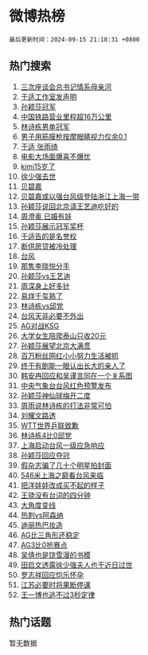 # 微博热榜

`最后更新时间：2024-09-15 21:18:31 +0800`

## 热门搜索

1. [三次座谈会总书记情系母亲河](https://m.weibo.cn/search?containerid=100103type%3D1%26t%3D10%26q%3D%23%E4%B8%89%E6%AC%A1%E5%BA%A7%E8%B0%88%E4%BC%9A%E6%80%BB%E4%B9%A6%E8%AE%B0%E6%83%85%E7%B3%BB%E6%AF%8D%E4%BA%B2%E6%B2%B3%23&stream_entry_id=51&isnewpage=1&extparam=seat%3D1%26q%3D%2523%25E4%25B8%2589%25E6%25AC%25A1%25E5%25BA%25A7%25E8%25B0%2588%25E4%25BC%259A%25E6%2580%25BB%25E4%25B9%25A6%25E8%25AE%25B0%25E6%2583%2585%25E7%25B3%25BB%25E6%25AF%258D%25E4%25BA%25B2%25E6%25B2%25B3%2523%26dgr%3D0%26cate%3D10103%26pos%3D0%26c_type%3D51%26filter_type%3Drealtimehot%26stream_entry_id%3D51%26display_time%3D1726406310%26pre_seqid%3D17264063107119123689202)
1. [于适工作室发声明](https://m.weibo.cn/search?containerid=100103type%3D1%26t%3D10%26q%3D%E4%BA%8E%E9%80%82%E5%B7%A5%E4%BD%9C%E5%AE%A4%E5%8F%91%E5%A3%B0%E6%98%8E&stream_entry_id=31&isnewpage=1&extparam=seat%3D1%26q%3D%25E4%25BA%258E%25E9%2580%2582%25E5%25B7%25A5%25E4%25BD%259C%25E5%25AE%25A4%25E5%258F%2591%25E5%25A3%25B0%25E6%2598%258E%26dgr%3D0%26flag%3D16%26filter_type%3Drealtimehot%26realpos%3D1%26c_type%3D31%26cate%3D5001%26band_rank%3D1%26lcate%3D5001%26pos%3D0%26stream_entry_id%3D31%26display_time%3D1726406310%26pre_seqid%3D17264063107119123689202)
1. [孙颖莎冠军](https://m.weibo.cn/search?containerid=100103type%3D1%26t%3D10%26q%3D%E5%AD%99%E9%A2%96%E8%8E%8E%E5%86%A0%E5%86%9B&stream_entry_id=31&isnewpage=1&extparam=seat%3D1%26q%3D%25E5%25AD%2599%25E9%25A2%2596%25E8%258E%258E%25E5%2586%25A0%25E5%2586%259B%26dgr%3D0%26flag%3D1%26filter_type%3Drealtimehot%26realpos%3D2%26c_type%3D31%26cate%3D5001%26band_rank%3D2%26lcate%3D5001%26pos%3D1%26stream_entry_id%3D31%26display_time%3D1726406310%26pre_seqid%3D17264063107119123689202)
1. [中国铁路营业里程超16万公里](https://m.weibo.cn/search?containerid=100103type%3D1%26t%3D10%26q%3D%23%E4%B8%AD%E5%9B%BD%E9%93%81%E8%B7%AF%E8%90%A5%E4%B8%9A%E9%87%8C%E7%A8%8B%E8%B6%8516%E4%B8%87%E5%85%AC%E9%87%8C%23&stream_entry_id=31&isnewpage=1&extparam=seat%3D1%26q%3D%2523%25E4%25B8%25AD%25E5%259B%25BD%25E9%2593%2581%25E8%25B7%25AF%25E8%2590%25A5%25E4%25B8%259A%25E9%2587%258C%25E7%25A8%258B%25E8%25B6%258516%25E4%25B8%2587%25E5%2585%25AC%25E9%2587%258C%2523%26dgr%3D0%26flag%3D1%26filter_type%3Drealtimehot%26realpos%3D3%26c_type%3D31%26cate%3D5001%26band_rank%3D3%26lcate%3D5001%26pos%3D2%26stream_entry_id%3D31%26display_time%3D1726406310%26pre_seqid%3D17264063107119123689202)
1. [林诗栋男单冠军](https://m.weibo.cn/search?containerid=100103type%3D1%26t%3D10%26q%3D%23%E6%9E%97%E8%AF%97%E6%A0%8B%E7%94%B7%E5%8D%95%E5%86%A0%E5%86%9B%23&stream_entry_id=31&isnewpage=1&extparam=seat%3D1%26q%3D%2523%25E6%259E%2597%25E8%25AF%2597%25E6%25A0%258B%25E7%2594%25B7%25E5%258D%2595%25E5%2586%25A0%25E5%2586%259B%2523%26dgr%3D0%26flag%3D1%26filter_type%3Drealtimehot%26realpos%3D4%26c_type%3D31%26cate%3D5001%26band_rank%3D4%26lcate%3D5001%26pos%3D3%26stream_entry_id%3D31%26display_time%3D1726406310%26pre_seqid%3D17264063107119123689202)
1. [男子用筋膜枪按摩眼睛视力仅余0.1](https://m.weibo.cn/search?containerid=100103type%3D1%26t%3D10%26q%3D%23%E7%94%B7%E5%AD%90%E7%94%A8%E7%AD%8B%E8%86%9C%E6%9E%AA%E6%8C%89%E6%91%A9%E7%9C%BC%E7%9D%9B%E8%A7%86%E5%8A%9B%E4%BB%85%E4%BD%990.1%23&stream_entry_id=31&isnewpage=1&extparam=seat%3D1%26q%3D%2523%25E7%2594%25B7%25E5%25AD%2590%25E7%2594%25A8%25E7%25AD%258B%25E8%2586%259C%25E6%259E%25AA%25E6%258C%2589%25E6%2591%25A9%25E7%259C%25BC%25E7%259D%259B%25E8%25A7%2586%25E5%258A%259B%25E4%25BB%2585%25E4%25BD%25990.1%2523%26dgr%3D0%26flag%3D2%26filter_type%3Drealtimehot%26realpos%3D5%26c_type%3D31%26cate%3D5001%26band_rank%3D5%26lcate%3D5001%26pos%3D4%26stream_entry_id%3D31%26display_time%3D1726406310%26pre_seqid%3D17264063107119123689202)
1. [于适 张雨绮](https://m.weibo.cn/search?containerid=100103type%3D1%26t%3D10%26q%3D%E4%BA%8E%E9%80%82+%E5%BC%A0%E9%9B%A8%E7%BB%AE&stream_entry_id=31&isnewpage=1&extparam=seat%3D1%26q%3D%25E4%25BA%258E%25E9%2580%2582%2520%25E5%25BC%25A0%25E9%259B%25A8%25E7%25BB%25AE%26dgr%3D0%26flag%3D1%26filter_type%3Drealtimehot%26realpos%3D6%26c_type%3D31%26cate%3D5001%26band_rank%3D6%26lcate%3D5001%26pos%3D5%26stream_entry_id%3D31%26display_time%3D1726406310%26pre_seqid%3D17264063107119123689202)
1. [电影大场面爆喜不爆忧](https://m.weibo.cn/search?containerid=100103type%3D1%26t%3D10%26q%3D%23%E7%94%B5%E5%BD%B1%E5%A4%A7%E5%9C%BA%E9%9D%A2%E7%88%86%E5%96%9C%E4%B8%8D%E7%88%86%E5%BF%A7%23&stream_entry_id=31&isnewpage=1&extparam=seat%3D1%26q%3D%2523%25E7%2594%25B5%25E5%25BD%25B1%25E5%25A4%25A7%25E5%259C%25BA%25E9%259D%25A2%25E7%2588%2586%25E5%2596%259C%25E4%25B8%258D%25E7%2588%2586%25E5%25BF%25A7%2523%26dgr%3D0%26adid%3D255415%26filter_type%3Drealtimehot%26c_type%3D31%26is_ad_pos%3D1%26lcate%3D5001%26cate%3D5001%26band_rank%3D7%26pos%3D6%26topic_ad%3D1%26stream_entry_id%3D31%26display_time%3D1726406310%26pre_seqid%3D17264063107119123689202)
1. [kimi15岁了](https://m.weibo.cn/search?containerid=100103type%3D1%26t%3D10%26q%3D%23kimi15%E5%B2%81%E4%BA%86%23&stream_entry_id=31&isnewpage=1&extparam=seat%3D1%26q%3D%2523kimi15%25E5%25B2%2581%25E4%25BA%2586%2523%26dgr%3D0%26flag%3D1%26filter_type%3Drealtimehot%26realpos%3D7%26c_type%3D31%26cate%3D5001%26band_rank%3D7%26lcate%3D5001%26pos%3D7%26stream_entry_id%3D31%26display_time%3D1726406310%26pre_seqid%3D17264063107119123689202)
1. [徐少强去世](https://m.weibo.cn/search?containerid=100103type%3D1%26t%3D10%26q%3D%23%E5%BE%90%E5%B0%91%E5%BC%BA%E5%8E%BB%E4%B8%96%23&stream_entry_id=31&isnewpage=1&extparam=seat%3D1%26q%3D%2523%25E5%25BE%2590%25E5%25B0%2591%25E5%25BC%25BA%25E5%258E%25BB%25E4%25B8%2596%2523%26dgr%3D0%26flag%3D16%26filter_type%3Drealtimehot%26realpos%3D8%26c_type%3D31%26cate%3D5001%26band_rank%3D8%26lcate%3D5001%26pos%3D8%26stream_entry_id%3D31%26display_time%3D1726406310%26pre_seqid%3D17264063107119123689202)
1. [贝碧嘉](https://m.weibo.cn/search?containerid=100103type%3D1%26t%3D10%26q%3D%E8%B4%9D%E7%A2%A7%E5%98%89&stream_entry_id=31&isnewpage=1&extparam=seat%3D1%26q%3D%25E8%25B4%259D%25E7%25A2%25A7%25E5%2598%2589%26dgr%3D0%26flag%3D0%26filter_type%3Drealtimehot%26realpos%3D9%26c_type%3D31%26cate%3D5001%26band_rank%3D9%26lcate%3D5001%26pos%3D9%26stream_entry_id%3D31%26display_time%3D1726406310%26pre_seqid%3D17264063107119123689202)
1. [贝碧嘉或以强台风级登陆浙江上海一带](https://m.weibo.cn/search?containerid=100103type%3D1%26t%3D10%26q%3D%23%E8%B4%9D%E7%A2%A7%E5%98%89%E6%88%96%E4%BB%A5%E5%BC%BA%E5%8F%B0%E9%A3%8E%E7%BA%A7%E7%99%BB%E9%99%86%E6%B5%99%E6%B1%9F%E4%B8%8A%E6%B5%B7%E4%B8%80%E5%B8%A6%23&stream_entry_id=31&isnewpage=1&extparam=seat%3D1%26q%3D%2523%25E8%25B4%259D%25E7%25A2%25A7%25E5%2598%2589%25E6%2588%2596%25E4%25BB%25A5%25E5%25BC%25BA%25E5%258F%25B0%25E9%25A3%258E%25E7%25BA%25A7%25E7%2599%25BB%25E9%2599%2586%25E6%25B5%2599%25E6%25B1%259F%25E4%25B8%258A%25E6%25B5%25B7%25E4%25B8%2580%25E5%25B8%25A6%2523%26dgr%3D0%26flag%3D1%26filter_type%3Drealtimehot%26realpos%3D10%26c_type%3D31%26cate%3D5001%26band_rank%3D10%26lcate%3D5001%26pos%3D10%26stream_entry_id%3D31%26display_time%3D1726406310%26pre_seqid%3D17264063107119123689202)
1. [孙颖莎说回北京请王艺迪吃好的](https://m.weibo.cn/search?containerid=100103type%3D1%26t%3D10%26q%3D%23%E5%AD%99%E9%A2%96%E8%8E%8E%E8%AF%B4%E5%9B%9E%E5%8C%97%E4%BA%AC%E8%AF%B7%E7%8E%8B%E8%89%BA%E8%BF%AA%E5%90%83%E5%A5%BD%E7%9A%84%23&stream_entry_id=31&isnewpage=1&extparam=seat%3D1%26q%3D%2523%25E5%25AD%2599%25E9%25A2%2596%25E8%258E%258E%25E8%25AF%25B4%25E5%259B%259E%25E5%258C%2597%25E4%25BA%25AC%25E8%25AF%25B7%25E7%258E%258B%25E8%2589%25BA%25E8%25BF%25AA%25E5%2590%2583%25E5%25A5%25BD%25E7%259A%2584%2523%26dgr%3D0%26flag%3D1%26filter_type%3Drealtimehot%26realpos%3D11%26c_type%3D31%26cate%3D5001%26band_rank%3D11%26lcate%3D5001%26pos%3D11%26stream_entry_id%3D31%26display_time%3D1726406310%26pre_seqid%3D17264063107119123689202)
1. [周澄奥 已婚有娃](https://m.weibo.cn/search?containerid=100103type%3D1%26t%3D10%26q%3D%E5%91%A8%E6%BE%84%E5%A5%A5+%E5%B7%B2%E5%A9%9A%E6%9C%89%E5%A8%83&stream_entry_id=31&isnewpage=1&extparam=seat%3D1%26q%3D%25E5%2591%25A8%25E6%25BE%2584%25E5%25A5%25A5%2520%25E5%25B7%25B2%25E5%25A9%259A%25E6%259C%2589%25E5%25A8%2583%26dgr%3D0%26flag%3D1%26filter_type%3Drealtimehot%26realpos%3D12%26c_type%3D31%26cate%3D5001%26band_rank%3D12%26lcate%3D5001%26pos%3D12%26stream_entry_id%3D31%26display_time%3D1726406310%26pre_seqid%3D17264063107119123689202)
1. [孙颖莎展示冠军奖杯](https://m.weibo.cn/search?containerid=100103type%3D1%26t%3D10%26q%3D%23%E5%AD%99%E9%A2%96%E8%8E%8E%E5%B1%95%E7%A4%BA%E5%86%A0%E5%86%9B%E5%A5%96%E6%9D%AF%23&stream_entry_id=31&isnewpage=1&extparam=seat%3D1%26q%3D%2523%25E5%25AD%2599%25E9%25A2%2596%25E8%258E%258E%25E5%25B1%2595%25E7%25A4%25BA%25E5%2586%25A0%25E5%2586%259B%25E5%25A5%2596%25E6%259D%25AF%2523%26dgr%3D0%26flag%3D1%26filter_type%3Drealtimehot%26realpos%3D13%26c_type%3D31%26cate%3D5001%26band_rank%3D13%26lcate%3D5001%26pos%3D13%26stream_entry_id%3D31%26display_time%3D1726406310%26pre_seqid%3D17264063107119123689202)
1. [于适告的是名誉权](https://m.weibo.cn/search?containerid=100103type%3D1%26t%3D10%26q%3D%E4%BA%8E%E9%80%82%E5%91%8A%E7%9A%84%E6%98%AF%E5%90%8D%E8%AA%89%E6%9D%83&stream_entry_id=31&isnewpage=1&extparam=seat%3D1%26q%3D%25E4%25BA%258E%25E9%2580%2582%25E5%2591%258A%25E7%259A%2584%25E6%2598%25AF%25E5%2590%258D%25E8%25AA%2589%25E6%259D%2583%26dgr%3D0%26flag%3D0%26filter_type%3Drealtimehot%26realpos%3D14%26c_type%3D31%26cate%3D5001%26band_rank%3D14%26lcate%3D5001%26pos%3D14%26stream_entry_id%3D31%26display_time%3D1726406310%26pre_seqid%3D17264063107119123689202)
1. [断供房贷被冷处理](https://m.weibo.cn/search?containerid=100103type%3D1%26t%3D10%26q%3D%23%E6%96%AD%E4%BE%9B%E6%88%BF%E8%B4%B7%E8%A2%AB%E5%86%B7%E5%A4%84%E7%90%86%23&stream_entry_id=31&isnewpage=1&extparam=seat%3D1%26q%3D%2523%25E6%2596%25AD%25E4%25BE%259B%25E6%2588%25BF%25E8%25B4%25B7%25E8%25A2%25AB%25E5%2586%25B7%25E5%25A4%2584%25E7%2590%2586%2523%26dgr%3D0%26flag%3D0%26filter_type%3Drealtimehot%26realpos%3D15%26c_type%3D31%26cate%3D5001%26band_rank%3D15%26lcate%3D5001%26pos%3D15%26stream_entry_id%3D31%26display_time%3D1726406310%26pre_seqid%3D17264063107119123689202)
1. [台风](https://m.weibo.cn/search?containerid=100103type%3D1%26t%3D10%26q%3D%E5%8F%B0%E9%A3%8E&stream_entry_id=31&isnewpage=1&extparam=seat%3D1%26q%3D%25E5%258F%25B0%25E9%25A3%258E%26dgr%3D0%26flag%3D0%26filter_type%3Drealtimehot%26realpos%3D16%26c_type%3D31%26cate%3D5001%26band_rank%3D16%26lcate%3D5001%26pos%3D16%26stream_entry_id%3D31%26display_time%3D1726406310%26pre_seqid%3D17264063107119123689202)
1. [那隽李晓悦分手](https://m.weibo.cn/search?containerid=100103type%3D1%26t%3D10%26q%3D%23%E9%82%A3%E9%9A%BD%E6%9D%8E%E6%99%93%E6%82%A6%E5%88%86%E6%89%8B%23&stream_entry_id=31&isnewpage=1&extparam=seat%3D1%26q%3D%2523%25E9%2582%25A3%25E9%259A%25BD%25E6%259D%258E%25E6%2599%2593%25E6%2582%25A6%25E5%2588%2586%25E6%2589%258B%2523%26dgr%3D0%26flag%3D1%26filter_type%3Drealtimehot%26realpos%3D17%26c_type%3D31%26cate%3D5001%26band_rank%3D17%26lcate%3D5001%26pos%3D17%26stream_entry_id%3D31%26display_time%3D1726406310%26pre_seqid%3D17264063107119123689202)
1. [孙颖莎vs王艺迪](https://m.weibo.cn/search?containerid=100103type%3D1%26t%3D10%26q%3D%23%E5%AD%99%E9%A2%96%E8%8E%8Evs%E7%8E%8B%E8%89%BA%E8%BF%AA%23&stream_entry_id=31&isnewpage=1&extparam=seat%3D1%26q%3D%2523%25E5%25AD%2599%25E9%25A2%2596%25E8%258E%258Evs%25E7%258E%258B%25E8%2589%25BA%25E8%25BF%25AA%2523%26dgr%3D0%26flag%3D0%26filter_type%3Drealtimehot%26realpos%3D18%26c_type%3D31%26cate%3D5001%26band_rank%3D18%26lcate%3D5001%26pos%3D18%26stream_entry_id%3D31%26display_time%3D1726406310%26pre_seqid%3D17264063107119123689202)
1. [周深身上好多针](https://m.weibo.cn/search?containerid=100103type%3D1%26t%3D10%26q%3D%E5%91%A8%E6%B7%B1%E8%BA%AB%E4%B8%8A%E5%A5%BD%E5%A4%9A%E9%92%88&stream_entry_id=31&isnewpage=1&extparam=seat%3D1%26q%3D%25E5%2591%25A8%25E6%25B7%25B1%25E8%25BA%25AB%25E4%25B8%258A%25E5%25A5%25BD%25E5%25A4%259A%25E9%2592%2588%26dgr%3D0%26flag%3D1%26filter_type%3Drealtimehot%26realpos%3D19%26c_type%3D31%26cate%3D5001%26band_rank%3D19%26lcate%3D5001%26pos%3D19%26stream_entry_id%3D31%26display_time%3D1726406310%26pre_seqid%3D17264063107119123689202)
1. [易烊千玺熟了](https://m.weibo.cn/search?containerid=100103type%3D1%26t%3D10%26q%3D%E6%98%93%E7%83%8A%E5%8D%83%E7%8E%BA%E7%86%9F%E4%BA%86&stream_entry_id=31&isnewpage=1&extparam=seat%3D1%26q%3D%25E6%2598%2593%25E7%2583%258A%25E5%258D%2583%25E7%258E%25BA%25E7%2586%259F%25E4%25BA%2586%26dgr%3D0%26flag%3D1%26filter_type%3Drealtimehot%26realpos%3D20%26c_type%3D31%26cate%3D5001%26band_rank%3D20%26lcate%3D5001%26pos%3D20%26stream_entry_id%3D31%26display_time%3D1726406310%26pre_seqid%3D17264063107119123689202)
1. [林诗栋vs邱党](https://m.weibo.cn/search?containerid=100103type%3D1%26t%3D10%26q%3D%23%E6%9E%97%E8%AF%97%E6%A0%8Bvs%E9%82%B1%E5%85%9A%23&stream_entry_id=31&isnewpage=1&extparam=seat%3D1%26q%3D%2523%25E6%259E%2597%25E8%25AF%2597%25E6%25A0%258Bvs%25E9%2582%25B1%25E5%2585%259A%2523%26dgr%3D0%26flag%3D2%26filter_type%3Drealtimehot%26realpos%3D21%26c_type%3D31%26cate%3D5001%26band_rank%3D21%26lcate%3D5001%26pos%3D21%26stream_entry_id%3D31%26display_time%3D1726406310%26pre_seqid%3D17264063107119123689202)
1. [台风天非必要不外出](https://m.weibo.cn/search?containerid=100103type%3D1%26t%3D10%26q%3D%23%E5%8F%B0%E9%A3%8E%E5%A4%A9%E9%9D%9E%E5%BF%85%E8%A6%81%E4%B8%8D%E5%A4%96%E5%87%BA%23&stream_entry_id=31&isnewpage=1&extparam=seat%3D1%26q%3D%2523%25E5%258F%25B0%25E9%25A3%258E%25E5%25A4%25A9%25E9%259D%259E%25E5%25BF%2585%25E8%25A6%2581%25E4%25B8%258D%25E5%25A4%2596%25E5%2587%25BA%2523%26dgr%3D0%26flag%3D0%26filter_type%3Drealtimehot%26realpos%3D22%26c_type%3D31%26cate%3D5001%26band_rank%3D22%26lcate%3D5001%26pos%3D22%26stream_entry_id%3D31%26display_time%3D1726406310%26pre_seqid%3D17264063107119123689202)
1. [AG对战KSG](https://m.weibo.cn/search?containerid=100103type%3D1%26t%3D10%26q%3D%23AG%E5%AF%B9%E6%88%98KSG%23&stream_entry_id=31&isnewpage=1&extparam=seat%3D1%26q%3D%2523AG%25E5%25AF%25B9%25E6%2588%2598KSG%2523%26dgr%3D0%26flag%3D0%26filter_type%3Drealtimehot%26realpos%3D23%26c_type%3D31%26cate%3D5001%26band_rank%3D23%26lcate%3D5001%26pos%3D23%26stream_entry_id%3D31%26display_time%3D1726406310%26pre_seqid%3D17264063107119123689202)
1. [大学女生陪爬泰山只收20元](https://m.weibo.cn/search?containerid=100103type%3D1%26t%3D10%26q%3D%23%E5%A4%A7%E5%AD%A6%E5%A5%B3%E7%94%9F%E9%99%AA%E7%88%AC%E6%B3%B0%E5%B1%B1%E5%8F%AA%E6%94%B620%E5%85%83%23&stream_entry_id=31&isnewpage=1&extparam=seat%3D1%26q%3D%2523%25E5%25A4%25A7%25E5%25AD%25A6%25E5%25A5%25B3%25E7%2594%259F%25E9%2599%25AA%25E7%2588%25AC%25E6%25B3%25B0%25E5%25B1%25B1%25E5%258F%25AA%25E6%2594%25B620%25E5%2585%2583%2523%26dgr%3D0%26flag%3D0%26filter_type%3Drealtimehot%26realpos%3D24%26c_type%3D31%26cate%3D5001%26band_rank%3D24%26lcate%3D5001%26pos%3D24%26stream_entry_id%3D31%26display_time%3D1726406310%26pre_seqid%3D17264063107119123689202)
1. [孙颖莎展望北京大满贯](https://m.weibo.cn/search?containerid=100103type%3D1%26t%3D10%26q%3D%23%E5%AD%99%E9%A2%96%E8%8E%8E%E5%B1%95%E6%9C%9B%E5%8C%97%E4%BA%AC%E5%A4%A7%E6%BB%A1%E8%B4%AF%23&stream_entry_id=31&isnewpage=1&extparam=seat%3D1%26q%3D%2523%25E5%25AD%2599%25E9%25A2%2596%25E8%258E%258E%25E5%25B1%2595%25E6%259C%259B%25E5%258C%2597%25E4%25BA%25AC%25E5%25A4%25A7%25E6%25BB%25A1%25E8%25B4%25AF%2523%26dgr%3D0%26flag%3D1%26filter_type%3Drealtimehot%26realpos%3D25%26c_type%3D31%26cate%3D5001%26band_rank%3D25%26lcate%3D5001%26pos%3D25%26stream_entry_id%3D31%26display_time%3D1726406310%26pre_seqid%3D17264063107119123689202)
1. [百万粉丝网红小小努力生活被抓](https://m.weibo.cn/search?containerid=100103type%3D1%26t%3D10%26q%3D%23%E7%99%BE%E4%B8%87%E7%B2%89%E4%B8%9D%E7%BD%91%E7%BA%A2%E5%B0%8F%E5%B0%8F%E5%8A%AA%E5%8A%9B%E7%94%9F%E6%B4%BB%E8%A2%AB%E6%8A%93%23&stream_entry_id=31&isnewpage=1&extparam=seat%3D1%26q%3D%2523%25E7%2599%25BE%25E4%25B8%2587%25E7%25B2%2589%25E4%25B8%259D%25E7%25BD%2591%25E7%25BA%25A2%25E5%25B0%258F%25E5%25B0%258F%25E5%258A%25AA%25E5%258A%259B%25E7%2594%259F%25E6%25B4%25BB%25E8%25A2%25AB%25E6%258A%2593%2523%26dgr%3D0%26flag%3D0%26filter_type%3Drealtimehot%26realpos%3D26%26c_type%3D31%26cate%3D5001%26band_rank%3D26%26lcate%3D5001%26pos%3D26%26stream_entry_id%3D31%26display_time%3D1726406310%26pre_seqid%3D17264063107119123689202)
1. [终于有剧能一眼认出长大的亲人了](https://m.weibo.cn/search?containerid=100103type%3D1%26t%3D10%26q%3D%E7%BB%88%E4%BA%8E%E6%9C%89%E5%89%A7%E8%83%BD%E4%B8%80%E7%9C%BC%E8%AE%A4%E5%87%BA%E9%95%BF%E5%A4%A7%E7%9A%84%E4%BA%B2%E4%BA%BA%E4%BA%86&stream_entry_id=31&isnewpage=1&extparam=seat%3D1%26q%3D%25E7%25BB%2588%25E4%25BA%258E%25E6%259C%2589%25E5%2589%25A7%25E8%2583%25BD%25E4%25B8%2580%25E7%259C%25BC%25E8%25AE%25A4%25E5%2587%25BA%25E9%2595%25BF%25E5%25A4%25A7%25E7%259A%2584%25E4%25BA%25B2%25E4%25BA%25BA%25E4%25BA%2586%26dgr%3D0%26flag%3D1%26filter_type%3Drealtimehot%26realpos%3D27%26c_type%3D31%26cate%3D5001%26band_rank%3D27%26lcate%3D5001%26pos%3D27%26stream_entry_id%3D31%26display_time%3D1726406310%26pre_seqid%3D17264063107119123689202)
1. [韩安冉回应和吴谨言同在一个关系图](https://m.weibo.cn/search?containerid=100103type%3D1%26t%3D10%26q%3D%23%E9%9F%A9%E5%AE%89%E5%86%89%E5%9B%9E%E5%BA%94%E5%92%8C%E5%90%B4%E8%B0%A8%E8%A8%80%E5%90%8C%E5%9C%A8%E4%B8%80%E4%B8%AA%E5%85%B3%E7%B3%BB%E5%9B%BE%23&stream_entry_id=31&isnewpage=1&extparam=seat%3D1%26q%3D%2523%25E9%259F%25A9%25E5%25AE%2589%25E5%2586%2589%25E5%259B%259E%25E5%25BA%2594%25E5%2592%258C%25E5%2590%25B4%25E8%25B0%25A8%25E8%25A8%2580%25E5%2590%258C%25E5%259C%25A8%25E4%25B8%2580%25E4%25B8%25AA%25E5%2585%25B3%25E7%25B3%25BB%25E5%259B%25BE%2523%26dgr%3D0%26flag%3D0%26filter_type%3Drealtimehot%26realpos%3D28%26c_type%3D31%26cate%3D5001%26band_rank%3D28%26lcate%3D5001%26pos%3D28%26stream_entry_id%3D31%26display_time%3D1726406310%26pre_seqid%3D17264063107119123689202)
1. [中央气象台台风红色预警发布](https://m.weibo.cn/search?containerid=100103type%3D1%26t%3D10%26q%3D%23%E4%B8%AD%E5%A4%AE%E6%B0%94%E8%B1%A1%E5%8F%B0%E5%8F%B0%E9%A3%8E%E7%BA%A2%E8%89%B2%E9%A2%84%E8%AD%A6%E5%8F%91%E5%B8%83%23&stream_entry_id=31&isnewpage=1&extparam=seat%3D1%26q%3D%2523%25E4%25B8%25AD%25E5%25A4%25AE%25E6%25B0%2594%25E8%25B1%25A1%25E5%258F%25B0%25E5%258F%25B0%25E9%25A3%258E%25E7%25BA%25A2%25E8%2589%25B2%25E9%25A2%2584%25E8%25AD%25A6%25E5%258F%2591%25E5%25B8%2583%2523%26dgr%3D0%26flag%3D0%26filter_type%3Drealtimehot%26realpos%3D29%26c_type%3D31%26cate%3D5001%26band_rank%3D29%26lcate%3D5001%26pos%3D29%26stream_entry_id%3D31%26display_time%3D1726406310%26pre_seqid%3D17264063107119123689202)
1. [孙颖莎神仙球梅开二度](https://m.weibo.cn/search?containerid=100103type%3D1%26t%3D10%26q%3D%23%E5%AD%99%E9%A2%96%E8%8E%8E%E7%A5%9E%E4%BB%99%E7%90%83%E6%A2%85%E5%BC%80%E4%BA%8C%E5%BA%A6%23&stream_entry_id=31&isnewpage=1&extparam=seat%3D1%26q%3D%2523%25E5%25AD%2599%25E9%25A2%2596%25E8%258E%258E%25E7%25A5%259E%25E4%25BB%2599%25E7%2590%2583%25E6%25A2%2585%25E5%25BC%2580%25E4%25BA%258C%25E5%25BA%25A6%2523%26dgr%3D0%26flag%3D1%26filter_type%3Drealtimehot%26realpos%3D30%26c_type%3D31%26cate%3D5001%26band_rank%3D30%26lcate%3D5001%26pos%3D30%26stream_entry_id%3D31%26display_time%3D1726406310%26pre_seqid%3D17264063107119123689202)
1. [周雨说林诗栋的打法非常可怕](https://m.weibo.cn/search?containerid=100103type%3D1%26t%3D10%26q%3D%23%E5%91%A8%E9%9B%A8%E8%AF%B4%E6%9E%97%E8%AF%97%E6%A0%8B%E7%9A%84%E6%89%93%E6%B3%95%E9%9D%9E%E5%B8%B8%E5%8F%AF%E6%80%95%23&stream_entry_id=31&isnewpage=1&extparam=seat%3D1%26q%3D%2523%25E5%2591%25A8%25E9%259B%25A8%25E8%25AF%25B4%25E6%259E%2597%25E8%25AF%2597%25E6%25A0%258B%25E7%259A%2584%25E6%2589%2593%25E6%25B3%2595%25E9%259D%259E%25E5%25B8%25B8%25E5%258F%25AF%25E6%2580%2595%2523%26dgr%3D0%26flag%3D1%26filter_type%3Drealtimehot%26realpos%3D31%26c_type%3D31%26cate%3D5001%26band_rank%3D31%26lcate%3D5001%26pos%3D31%26stream_entry_id%3D31%26display_time%3D1726406310%26pre_seqid%3D17264063107119123689202)
1. [刘耀文路透](https://m.weibo.cn/search?containerid=100103type%3D1%26t%3D10%26q%3D%E5%88%98%E8%80%80%E6%96%87%E8%B7%AF%E9%80%8F&stream_entry_id=31&isnewpage=1&extparam=seat%3D1%26q%3D%25E5%2588%2598%25E8%2580%2580%25E6%2596%2587%25E8%25B7%25AF%25E9%2580%258F%26dgr%3D0%26flag%3D1%26filter_type%3Drealtimehot%26realpos%3D32%26c_type%3D31%26cate%3D5001%26band_rank%3D32%26lcate%3D5001%26pos%3D32%26stream_entry_id%3D31%26display_time%3D1726406310%26pre_seqid%3D17264063107119123689202)
1. [WTT世界乒联致歉](https://m.weibo.cn/search?containerid=100103type%3D1%26t%3D10%26q%3D%23WTT%E4%B8%96%E7%95%8C%E4%B9%92%E8%81%94%E8%87%B4%E6%AD%89%23&stream_entry_id=31&isnewpage=1&extparam=seat%3D1%26q%3D%2523WTT%25E4%25B8%2596%25E7%2595%258C%25E4%25B9%2592%25E8%2581%2594%25E8%2587%25B4%25E6%25AD%2589%2523%26dgr%3D0%26flag%3D0%26filter_type%3Drealtimehot%26realpos%3D33%26c_type%3D31%26cate%3D5001%26band_rank%3D33%26lcate%3D5001%26pos%3D33%26stream_entry_id%3D31%26display_time%3D1726406310%26pre_seqid%3D17264063107119123689202)
1. [林诗栋4比0邱党](https://m.weibo.cn/search?containerid=100103type%3D1%26t%3D10%26q%3D%23%E6%9E%97%E8%AF%97%E6%A0%8B4%E6%AF%940%E9%82%B1%E5%85%9A%23&stream_entry_id=31&isnewpage=1&extparam=seat%3D1%26q%3D%2523%25E6%259E%2597%25E8%25AF%2597%25E6%25A0%258B4%25E6%25AF%25940%25E9%2582%25B1%25E5%2585%259A%2523%26dgr%3D0%26flag%3D1%26filter_type%3Drealtimehot%26realpos%3D34%26c_type%3D31%26cate%3D5001%26band_rank%3D34%26lcate%3D5001%26pos%3D34%26stream_entry_id%3D31%26display_time%3D1726406310%26pre_seqid%3D17264063107119123689202)
1. [上海启动台风一级应急响应](https://m.weibo.cn/search?containerid=100103type%3D1%26t%3D10%26q%3D%23%E4%B8%8A%E6%B5%B7%E5%90%AF%E5%8A%A8%E5%8F%B0%E9%A3%8E%E4%B8%80%E7%BA%A7%E5%BA%94%E6%80%A5%E5%93%8D%E5%BA%94%23&stream_entry_id=31&isnewpage=1&extparam=seat%3D1%26q%3D%2523%25E4%25B8%258A%25E6%25B5%25B7%25E5%2590%25AF%25E5%258A%25A8%25E5%258F%25B0%25E9%25A3%258E%25E4%25B8%2580%25E7%25BA%25A7%25E5%25BA%2594%25E6%2580%25A5%25E5%2593%258D%25E5%25BA%2594%2523%26dgr%3D0%26flag%3D0%26filter_type%3Drealtimehot%26realpos%3D35%26c_type%3D31%26cate%3D5001%26band_rank%3D35%26lcate%3D5001%26pos%3D35%26stream_entry_id%3D31%26display_time%3D1726406310%26pre_seqid%3D17264063107119123689202)
1. [孙颖莎回应夺冠](https://m.weibo.cn/search?containerid=100103type%3D1%26t%3D10%26q%3D%23%E5%AD%99%E9%A2%96%E8%8E%8E%E5%9B%9E%E5%BA%94%E5%A4%BA%E5%86%A0%23&stream_entry_id=31&isnewpage=1&extparam=seat%3D1%26q%3D%2523%25E5%25AD%2599%25E9%25A2%2596%25E8%258E%258E%25E5%259B%259E%25E5%25BA%2594%25E5%25A4%25BA%25E5%2586%25A0%2523%26dgr%3D0%26flag%3D1%26filter_type%3Drealtimehot%26realpos%3D36%26c_type%3D31%26cate%3D5001%26band_rank%3D36%26lcate%3D5001%26pos%3D36%26stream_entry_id%3D31%26display_time%3D1726406310%26pre_seqid%3D17264063107119123689202)
1. [假杂志骗了几十个明星拍封面](https://m.weibo.cn/search?containerid=100103type%3D1%26t%3D10%26q%3D%E5%81%87%E6%9D%82%E5%BF%97%E9%AA%97%E4%BA%86%E5%87%A0%E5%8D%81%E4%B8%AA%E6%98%8E%E6%98%9F%E6%8B%8D%E5%B0%81%E9%9D%A2&stream_entry_id=31&isnewpage=1&extparam=seat%3D1%26q%3D%25E5%2581%2587%25E6%259D%2582%25E5%25BF%2597%25E9%25AA%2597%25E4%25BA%2586%25E5%2587%25A0%25E5%258D%2581%25E4%25B8%25AA%25E6%2598%258E%25E6%2598%259F%25E6%258B%258D%25E5%25B0%2581%25E9%259D%25A2%26dgr%3D0%26flag%3D0%26filter_type%3Drealtimehot%26realpos%3D37%26c_type%3D31%26cate%3D5001%26band_rank%3D37%26lcate%3D5001%26pos%3D37%26stream_entry_id%3D31%26display_time%3D1726406310%26pre_seqid%3D17264063107119123689202)
1. [546米上海之巅看台风来临](https://m.weibo.cn/search?containerid=100103type%3D1%26t%3D10%26q%3D%23546%E7%B1%B3%E4%B8%8A%E6%B5%B7%E4%B9%8B%E5%B7%85%E7%9C%8B%E5%8F%B0%E9%A3%8E%E6%9D%A5%E4%B8%B4%23&stream_entry_id=31&isnewpage=1&extparam=seat%3D1%26q%3D%2523546%25E7%25B1%25B3%25E4%25B8%258A%25E6%25B5%25B7%25E4%25B9%258B%25E5%25B7%2585%25E7%259C%258B%25E5%258F%25B0%25E9%25A3%258E%25E6%259D%25A5%25E4%25B8%25B4%2523%26dgr%3D0%26flag%3D1%26filter_type%3Drealtimehot%26realpos%3D38%26c_type%3D31%26cate%3D5001%26band_rank%3D38%26lcate%3D5001%26pos%3D38%26stream_entry_id%3D31%26display_time%3D1726406310%26pre_seqid%3D17264063107119123689202)
1. [把洋娃娃改成买不起的样子](https://m.weibo.cn/search?containerid=100103type%3D1%26t%3D10%26q%3D%E6%8A%8A%E6%B4%8B%E5%A8%83%E5%A8%83%E6%94%B9%E6%88%90%E4%B9%B0%E4%B8%8D%E8%B5%B7%E7%9A%84%E6%A0%B7%E5%AD%90&stream_entry_id=31&isnewpage=1&extparam=seat%3D1%26q%3D%25E6%258A%258A%25E6%25B4%258B%25E5%25A8%2583%25E5%25A8%2583%25E6%2594%25B9%25E6%2588%2590%25E4%25B9%25B0%25E4%25B8%258D%25E8%25B5%25B7%25E7%259A%2584%25E6%25A0%25B7%25E5%25AD%2590%26dgr%3D0%26flag%3D0%26filter_type%3Drealtimehot%26realpos%3D39%26c_type%3D31%26cate%3D5001%26band_rank%3D39%26lcate%3D5001%26pos%3D39%26stream_entry_id%3D31%26display_time%3D1726406310%26pre_seqid%3D17264063107119123689202)
1. [王骁没有台词的四分钟](https://m.weibo.cn/search?containerid=100103type%3D1%26t%3D10%26q%3D%E7%8E%8B%E9%AA%81%E6%B2%A1%E6%9C%89%E5%8F%B0%E8%AF%8D%E7%9A%84%E5%9B%9B%E5%88%86%E9%92%9F&stream_entry_id=31&isnewpage=1&extparam=seat%3D1%26q%3D%25E7%258E%258B%25E9%25AA%2581%25E6%25B2%25A1%25E6%259C%2589%25E5%258F%25B0%25E8%25AF%258D%25E7%259A%2584%25E5%259B%259B%25E5%2588%2586%25E9%2592%259F%26dgr%3D0%26flag%3D0%26filter_type%3Drealtimehot%26realpos%3D40%26c_type%3D31%26cate%3D5001%26band_rank%3D40%26lcate%3D5001%26pos%3D40%26stream_entry_id%3D31%26display_time%3D1726406310%26pre_seqid%3D17264063107119123689202)
1. [大角度变线](https://m.weibo.cn/search?containerid=100103type%3D1%26t%3D10%26q%3D%E5%A4%A7%E8%A7%92%E5%BA%A6%E5%8F%98%E7%BA%BF&stream_entry_id=31&isnewpage=1&extparam=seat%3D1%26q%3D%25E5%25A4%25A7%25E8%25A7%2592%25E5%25BA%25A6%25E5%258F%2598%25E7%25BA%25BF%26dgr%3D0%26flag%3D1%26filter_type%3Drealtimehot%26realpos%3D41%26c_type%3D31%26cate%3D5001%26band_rank%3D41%26lcate%3D5001%26pos%3D41%26stream_entry_id%3D31%26display_time%3D1726406310%26pre_seqid%3D17264063107119123689202)
1. [热刺vs阿森纳](https://m.weibo.cn/search?containerid=100103type%3D1%26t%3D10%26q%3D%23%E7%83%AD%E5%88%BAvs%E9%98%BF%E6%A3%AE%E7%BA%B3%23&stream_entry_id=31&isnewpage=1&extparam=seat%3D1%26q%3D%2523%25E7%2583%25AD%25E5%2588%25BAvs%25E9%2598%25BF%25E6%25A3%25AE%25E7%25BA%25B3%2523%26dgr%3D0%26flag%3D1%26filter_type%3Drealtimehot%26realpos%3D42%26c_type%3D31%26cate%3D5001%26band_rank%3D42%26lcate%3D5001%26pos%3D42%26stream_entry_id%3D31%26display_time%3D1726406310%26pre_seqid%3D17264063107119123689202)
1. [迪丽热巴妆造](https://m.weibo.cn/search?containerid=100103type%3D1%26t%3D10%26q%3D%E8%BF%AA%E4%B8%BD%E7%83%AD%E5%B7%B4%E5%A6%86%E9%80%A0&stream_entry_id=31&isnewpage=1&extparam=seat%3D1%26q%3D%25E8%25BF%25AA%25E4%25B8%25BD%25E7%2583%25AD%25E5%25B7%25B4%25E5%25A6%2586%25E9%2580%25A0%26dgr%3D0%26flag%3D0%26filter_type%3Drealtimehot%26realpos%3D43%26c_type%3D31%26cate%3D5001%26band_rank%3D43%26lcate%3D5001%26pos%3D43%26stream_entry_id%3D31%26display_time%3D1726406310%26pre_seqid%3D17264063107119123689202)
1. [AG比三角形还稳定](https://m.weibo.cn/search?containerid=100103type%3D1%26t%3D10%26q%3D%23AG%E6%AF%94%E4%B8%89%E8%A7%92%E5%BD%A2%E8%BF%98%E7%A8%B3%E5%AE%9A%23&stream_entry_id=31&isnewpage=1&extparam=seat%3D1%26q%3D%2523AG%25E6%25AF%2594%25E4%25B8%2589%25E8%25A7%2592%25E5%25BD%25A2%25E8%25BF%2598%25E7%25A8%25B3%25E5%25AE%259A%2523%26dgr%3D0%26flag%3D1%26filter_type%3Drealtimehot%26realpos%3D44%26c_type%3D31%26cate%3D5001%26band_rank%3D44%26lcate%3D5001%26pos%3D44%26stream_entry_id%3D31%26display_time%3D1726406310%26pre_seqid%3D17264063107119123689202)
1. [AG3比0抢赛点](https://m.weibo.cn/search?containerid=100103type%3D1%26t%3D10%26q%3D%23AG3%E6%AF%940%E6%8A%A2%E8%B5%9B%E7%82%B9%23&stream_entry_id=31&isnewpage=1&extparam=seat%3D1%26q%3D%2523AG3%25E6%25AF%25940%25E6%258A%25A2%25E8%25B5%259B%25E7%2582%25B9%2523%26dgr%3D0%26flag%3D1%26filter_type%3Drealtimehot%26realpos%3D45%26c_type%3D31%26cate%3D5001%26band_rank%3D45%26lcate%3D5001%26pos%3D45%26stream_entry_id%3D31%26display_time%3D1726406310%26pre_seqid%3D17264063107119123689202)
1. [吴倩也是饶雪漫的书模](https://m.weibo.cn/search?containerid=100103type%3D1%26t%3D10%26q%3D%E5%90%B4%E5%80%A9%E4%B9%9F%E6%98%AF%E9%A5%B6%E9%9B%AA%E6%BC%AB%E7%9A%84%E4%B9%A6%E6%A8%A1&stream_entry_id=31&isnewpage=1&extparam=seat%3D1%26q%3D%25E5%2590%25B4%25E5%2580%25A9%25E4%25B9%259F%25E6%2598%25AF%25E9%25A5%25B6%25E9%259B%25AA%25E6%25BC%25AB%25E7%259A%2584%25E4%25B9%25A6%25E6%25A8%25A1%26dgr%3D0%26flag%3D0%26filter_type%3Drealtimehot%26realpos%3D46%26c_type%3D31%26cate%3D5001%26band_rank%3D46%26lcate%3D5001%26pos%3D46%26stream_entry_id%3D31%26display_time%3D1726406310%26pre_seqid%3D17264063107119123689202)
1. [田启文透露徐少强夫人也于近日过世](https://m.weibo.cn/search?containerid=100103type%3D1%26t%3D10%26q%3D%23%E7%94%B0%E5%90%AF%E6%96%87%E9%80%8F%E9%9C%B2%E5%BE%90%E5%B0%91%E5%BC%BA%E5%A4%AB%E4%BA%BA%E4%B9%9F%E4%BA%8E%E8%BF%91%E6%97%A5%E8%BF%87%E4%B8%96%23&stream_entry_id=31&isnewpage=1&extparam=seat%3D1%26q%3D%2523%25E7%2594%25B0%25E5%2590%25AF%25E6%2596%2587%25E9%2580%258F%25E9%259C%25B2%25E5%25BE%2590%25E5%25B0%2591%25E5%25BC%25BA%25E5%25A4%25AB%25E4%25BA%25BA%25E4%25B9%259F%25E4%25BA%258E%25E8%25BF%2591%25E6%2597%25A5%25E8%25BF%2587%25E4%25B8%2596%2523%26dgr%3D0%26flag%3D0%26filter_type%3Drealtimehot%26realpos%3D47%26c_type%3D31%26cate%3D5001%26band_rank%3D47%26lcate%3D5001%26pos%3D47%26stream_entry_id%3D31%26display_time%3D1726406310%26pre_seqid%3D17264063107119123689202)
1. [罗志祥回应恺乐怀孕](https://m.weibo.cn/search?containerid=100103type%3D1%26t%3D10%26q%3D%23%E7%BD%97%E5%BF%97%E7%A5%A5%E5%9B%9E%E5%BA%94%E6%81%BA%E4%B9%90%E6%80%80%E5%AD%95%23&stream_entry_id=31&isnewpage=1&extparam=seat%3D1%26q%3D%2523%25E7%25BD%2597%25E5%25BF%2597%25E7%25A5%25A5%25E5%259B%259E%25E5%25BA%2594%25E6%2581%25BA%25E4%25B9%2590%25E6%2580%2580%25E5%25AD%2595%2523%26dgr%3D0%26flag%3D0%26filter_type%3Drealtimehot%26realpos%3D48%26c_type%3D31%26cate%3D5001%26band_rank%3D48%26lcate%3D5001%26pos%3D48%26stream_entry_id%3D31%26display_time%3D1726406310%26pre_seqid%3D17264063107119123689202)
1. [江苏必要时将果断停课](https://m.weibo.cn/search?containerid=100103type%3D1%26t%3D10%26q%3D%23%E6%B1%9F%E8%8B%8F%E5%BF%85%E8%A6%81%E6%97%B6%E5%B0%86%E6%9E%9C%E6%96%AD%E5%81%9C%E8%AF%BE%23&stream_entry_id=31&isnewpage=1&extparam=seat%3D1%26q%3D%2523%25E6%25B1%259F%25E8%258B%258F%25E5%25BF%2585%25E8%25A6%2581%25E6%2597%25B6%25E5%25B0%2586%25E6%259E%259C%25E6%2596%25AD%25E5%2581%259C%25E8%25AF%25BE%2523%26dgr%3D0%26flag%3D0%26filter_type%3Drealtimehot%26realpos%3D49%26c_type%3D31%26cate%3D5001%26band_rank%3D49%26lcate%3D5001%26pos%3D49%26stream_entry_id%3D31%26display_time%3D1726406310%26pre_seqid%3D17264063107119123689202)
1. [王一博也逃不过3秒定律](https://m.weibo.cn/search?containerid=100103type%3D1%26t%3D10%26q%3D%23%E7%8E%8B%E4%B8%80%E5%8D%9A%E4%B9%9F%E9%80%83%E4%B8%8D%E8%BF%873%E7%A7%92%E5%AE%9A%E5%BE%8B%23&stream_entry_id=31&isnewpage=1&extparam=seat%3D1%26q%3D%2523%25E7%258E%258B%25E4%25B8%2580%25E5%258D%259A%25E4%25B9%259F%25E9%2580%2583%25E4%25B8%258D%25E8%25BF%25873%25E7%25A7%2592%25E5%25AE%259A%25E5%25BE%258B%2523%26dgr%3D0%26flag%3D1%26filter_type%3Drealtimehot%26realpos%3D50%26c_type%3D31%26cate%3D5001%26band_rank%3D50%26lcate%3D5001%26pos%3D50%26stream_entry_id%3D31%26display_time%3D1726406310%26pre_seqid%3D17264063107119123689202)

## 热门话题

暂无数据
